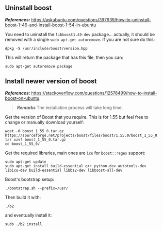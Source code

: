 ## Uninstall boost

***References:*** https://askubuntu.com/questions/397939/how-to-uninstall-boost-1-49-and-install-boost-1-54-in-ubuntu

You need to uninstall the `libboost1.49-dev` package... actually, it should be removed with a single `sudo apt-get autoremove`. If you are not sure do this:

```
dpkg -S /usr/include/boost/version.hpp
```

This will return the package that has this file, then you can:

```
sudo apt-get autoremove package
```

## Install newer version of boost

***References:*** https://stackoverflow.com/questions/12578499/how-to-install-boost-on-ubuntu

> ***Remarks*** The installation process will take long time.

Get the version of Boost that you require. This is for 1.55 but feel free to change or manually download yourself:

```
wget -O boost_1_55_0.tar.gz https://sourceforge.net/projects/boost/files/boost/1.55.0/boost_1_55_0.tar.gz/download
tar xzvf boost_1_55_0.tar.gz
cd boost_1_55_0/
```

Get the required libraries, main ones are `icu` for `boost::regex` support:

```
sudo apt-get update
sudo apt-get install build-essential g++ python-dev autotools-dev libicu-dev build-essential libbz2-dev libboost-all-dev
```

Boost's bootstrap setup:

```
./bootstrap.sh --prefix=/usr/
```

Then build it with:

```
./b2
```

and eventually install it:

```
sudo ./b2 install 
```
